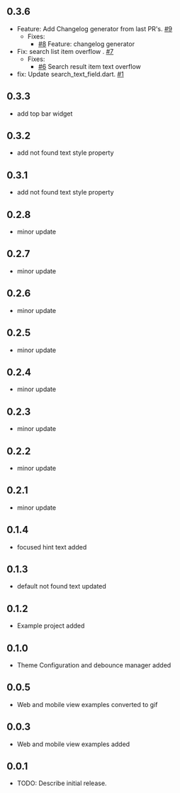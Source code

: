 ## 0.3.6
- Feature: Add Changelog generator from last PR's. [#9](https://github.com/AcarFurkan/overlay_search/pull/9)
  - Fixes:
    - [#8](https://github.com/AcarFurkan/overlay_search/issues/8) Feature: changelog generator
- Fix: search list item overflow . [#7](https://github.com/AcarFurkan/overlay_search/pull/7)
  - Fixes:
    - [#6](https://github.com/AcarFurkan/overlay_search/issues/6) Search result item text overflow 
- fix: Update search_text_field.dart. [#1](https://github.com/AcarFurkan/overlay_search/pull/1)
## 0.3.3

* add top bar widget

## 0.3.2

* add not found text style property

## 0.3.1

* add not found text style property

## 0.2.8

* minor update

## 0.2.7

* minor update

## 0.2.6

* minor update

## 0.2.5

* minor update

## 0.2.4

* minor update

## 0.2.3

* minor update

## 0.2.2

* minor update

## 0.2.1

* minor update

## 0.1.4

* focused hint text added 

## 0.1.3 

* default not found text updated

## 0.1.2    

* Example project added

## 0.1.0

* Theme Configuration and debounce manager added 

## 0.0.5

* Web and mobile view examples converted to gif

## 0.0.3

* Web and mobile view examples added

## 0.0.1

* TODO: Describe initial release.

